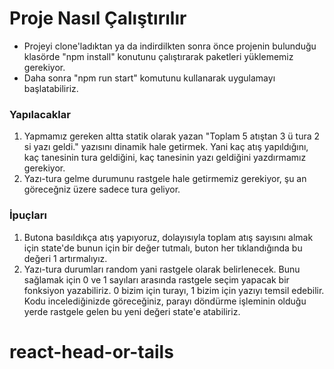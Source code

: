 # Proje Nasıl Çalıştırılır
- Projeyi clone'ladıktan ya da indirdilkten sonra önce projenin bulunduğu klasörde "npm install" konutunu çalıştırarak paketleri yüklememiz gerekiyor.
- Daha sonra "npm run start" komutunu kullanarak uygulamayı başlatabiliriz.

### Yapılacaklar
1. Yapmamız gereken altta statik olarak yazan "Toplam 5 atıştan 3 ü tura 2 si yazı geldi." yazısını dinamik hale getirmek. Yani kaç atış yapıldığını, kaç tanesinin tura geldiğini, kaç tanesinin yazı geldiğini yazdırmamız gerekiyor.
2. Yazı-tura gelme durumunu rastgele hale getirmemiz gerekiyor, şu an göreceğniz üzere sadece tura geliyor.

### İpuçları
1. Butona basıldıkça atış yapıyoruz, dolayısıyla toplam atış sayısını almak için state'de bunun için bir değer tutmalı, buton her tıklandığında bu değeri 1 artırmalıyız.
2. Yazı-tura durumları random yani rastgele olarak belirlenecek. Bunu sağlamak için 0 ve 1 sayıları arasında rastgele seçim yapacak bir fonksiyon yazabiliriz. 0 bizim için turayı, 1 bizim için yazıyı temsil edebilir. Kodu incelediğinizde göreceğiniz, parayı döndürme işleminin olduğu yerde rastgele gelen bu yeni değeri state'e atabiliriz.
# react-head-or-tails
